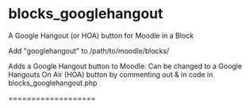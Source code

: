 blocks_googlehangout
====================

A Google Hangout (or HOA) button for Moodle in a Block

Add "googlehangout" to /path/to/moodle/blocks/

Adds a Google Hangout button to Moodle. Can be changed to a Google Hangouts On Air (HOA) button by commenting
out & in code in blocks_googlehangout.php

===================
